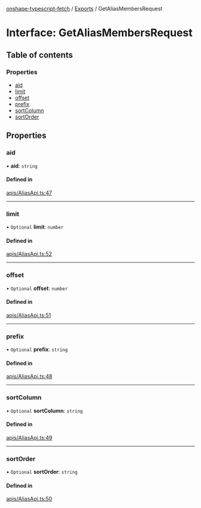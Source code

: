 [onshape-typescript-fetch](../README.md) / [Exports](../modules.md) / GetAliasMembersRequest

# Interface: GetAliasMembersRequest

## Table of contents

### Properties

- [aid](GetAliasMembersRequest.md#aid)
- [limit](GetAliasMembersRequest.md#limit)
- [offset](GetAliasMembersRequest.md#offset)
- [prefix](GetAliasMembersRequest.md#prefix)
- [sortColumn](GetAliasMembersRequest.md#sortcolumn)
- [sortOrder](GetAliasMembersRequest.md#sortorder)

## Properties

### aid

• **aid**: `string`

#### Defined in

[apis/AliasApi.ts:47](https://github.com/toebes/onshape-typescript-fetch/blob/3e11ae1/apis/AliasApi.ts#L47)

___

### limit

• `Optional` **limit**: `number`

#### Defined in

[apis/AliasApi.ts:52](https://github.com/toebes/onshape-typescript-fetch/blob/3e11ae1/apis/AliasApi.ts#L52)

___

### offset

• `Optional` **offset**: `number`

#### Defined in

[apis/AliasApi.ts:51](https://github.com/toebes/onshape-typescript-fetch/blob/3e11ae1/apis/AliasApi.ts#L51)

___

### prefix

• `Optional` **prefix**: `string`

#### Defined in

[apis/AliasApi.ts:48](https://github.com/toebes/onshape-typescript-fetch/blob/3e11ae1/apis/AliasApi.ts#L48)

___

### sortColumn

• `Optional` **sortColumn**: `string`

#### Defined in

[apis/AliasApi.ts:49](https://github.com/toebes/onshape-typescript-fetch/blob/3e11ae1/apis/AliasApi.ts#L49)

___

### sortOrder

• `Optional` **sortOrder**: `string`

#### Defined in

[apis/AliasApi.ts:50](https://github.com/toebes/onshape-typescript-fetch/blob/3e11ae1/apis/AliasApi.ts#L50)

